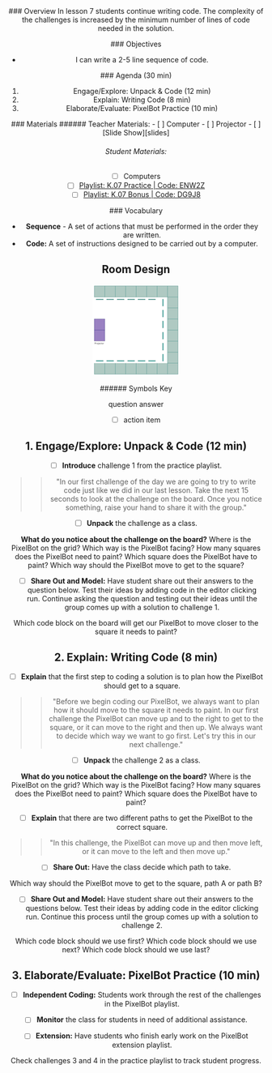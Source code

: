 <header class='header' title='Code Your PixelBot' subtitle='Lesson K.07'/>

<notable>
<iconp src='/icons/activity.png'>### Overview</iconp>
In lesson 7 students continue writing code. The complexity of the challenges is increased by the minimum number of lines of code needed in the solution.

<iconp src='/icons/objectives.png'>### Objectives</iconp>

- I can write a 2-5 line sequence of code.

<iconp src='/icons/agenda.png'>### Agenda (30 min)</iconp>

1. Engage/Explore: Unpack & Code (12 min)
1. Explain: Writing Code (8 min)
1. Elaborate/Evaluate: PixelBot Practice (10 min)

<note>
<iconp src='/icons/materials.png'>### Materials</iconp>
###### Teacher Materials:
- [ ] Computer
- [ ] Projector
- [ ] [Slide Show][slides]

###### Student Materials:
- [ ] Computers
- [ ] [Playlist: K.07 Practice | Code: ENW2Z][playlist]
- [ ] [Playlist: K.07 Bonus | Code: DG9J8][extension]

<iconp src='/icons/vocab.png'>### Vocabulary</iconp>
- **Sequence** - A set of actions that must be performed in the order they are written.
- **Code:** A set of instructions designed to be carried out by a computer.
</note>

<pagebreak/>

## Room Design

![room](/images/layout-online.png)

<note borderLeft='2px solid green' mt='2em'>
###### Symbols Key

<iconp ml='1.65em' type='question'>question</iconp>
<iconp ml='1.65em' type='answer'>answer</iconp>
- [ ] action item
</note>

<pagebreak/>

## 1. Engage/Explore: Unpack & Code (12 min)
- [ ] **Introduce** challenge 1 from the practice playlist.
>>"In our first challenge of the day we are going to try to write code just like we did in our last lesson. Take the next 15 seconds to look at the challenge on the board. Once you notice something, raise your hand to share it with the group."

- [ ] **Unpack** the challenge as a class.

<iconp type='question'>**What do you notice about the challenge on the board?**</iconp>
    <iconp type='question'>Where is the PixelBot on the grid?</iconp>
    <iconp type='question'>Which way is the PixelBot facing?</iconp>
    <iconp type='question'>How many squares does the PixelBot need to paint?</iconp>
    <iconp type='question'>Which square does the PixelBot have to paint?</iconp>
    <iconp type='question'>Which way should the PixelBot move to get to the square?</iconp>

- [ ] **Share Out and Model:** Have student share out their answers to the question below. Test their ideas by adding code in the editor clicking run. Continue asking the question and testing out their ideas until the group comes up with a solution to challenge 1.

<iconp type='question'>Which code block on the board will get our PixelBot to move closer to the square it needs to paint?</iconp>

## 2. Explain: Writing Code (8 min)
- [ ] **Explain** that the first step to coding a solution is to plan how the PixelBot should get to a square.
>>"Before we begin coding our PixelBot, we always want to plan how it should move to the square it needs to paint. In our first challenge the PixelBot can move up and to the right to get to the square, or it can move to the right and then up. We always want to decide which way we want to go first. Let's try this in our next challenge."

- [ ] **Unpack** the challenge 2 as a class.

<iconp type='question'>**What do you notice about the challenge on the board?**</iconp>
    <iconp type='question'>Where is the PixelBot on the grid?</iconp>
    <iconp type='question'>Which way is the PixelBot facing?</iconp>
    <iconp type='question'>How many squares does the PixelBot need to paint?</iconp>
    <iconp type='question'>Which square does the PixelBot have to paint?</iconp>

- [ ] **Explain** that there are two different paths to get the PixelBot to the correct square.
>>"In this challenge, the PixelBot can move up and then move left, or it can move to the left and then move up."

- [ ] **Share Out:** Have the class decide which path to take.

<iconp type='question'>Which way should the PixelBot move to get to the square, path A or path B?</iconp>

- [ ] **Share Out and Model:** Have student share out their answers to the questions below. Test their ideas by adding code in the editor clicking run. Continue this process until the group comes up with a solution to challenge 2.

<iconp type='question'>Which code block should we use first?</iconp>
<iconp type='question'>Which code block should we use next?</iconp>
<iconp type='question'>Which code block should we use last?</iconp>

## 3. Elaborate/Evaluate: PixelBot Practice (10 min)
- [ ] **Independent Coding:** Students work through the rest of the challenges in the PixelBot playlist.

- [ ] **Monitor** the class for students in need of additional assistance.

- [ ] **Extension:** Have students who finish early work on the PixelBot extension playlist.

<note type='tip'>Check challenges 3 and 4 in the practice playlist to track student progress.</note>

</notable>

[slides]: https://drive.google.com/open?id=1q2RgAFOG3bWN9o-oXZkFt4wCwmYTKUkRtgD4Wiife9c
[playlist]: http://www.pixelbots.io/ENW2Z
[extension]:http://www.pixelbots.io/DG9J8
